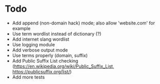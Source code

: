 # Todo
- Add append (non-domain hack) mode; also allow 'website.com' for example
- Use term wordlist instead of dictionary (?)
- Add internet slang wordlist
- Use logging module
- Add verbose output mode
- Use terms properly (domain, suffix)
- Add Public Suffix List checking (https://en.wikipedia.org/wiki/Public_Suffix_List, https://publicsuffix.org/list/)
- Add more tests
